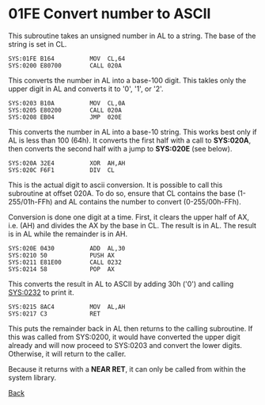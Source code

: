# 01FE Convert number to ASCII

This subroutine takes an unsigned number in AL to a string. The base of the string is set in CL.

```
SYS:01FE B164          MOV	CL,64
SYS:0200 E80700        CALL	020A
```

This converts the number in AL into a base-100 digit. This takles only the upper digit in AL and converts it to '0', '1', or '2'.

```
SYS:0203 B10A          MOV	CL,0A
SYS:0205 E80200        CALL	020A
SYS:0208 EB04          JMP	020E
```

This converts the number in AL into a base-10 string. This works best only if AL is less than 100 (64h). It converts the first half with a call to **SYS:020A**, then converts the second half with a jump to **SYS:020E** (see below).

```
SYS:020A 32E4          XOR	AH,AH
SYS:020C F6F1          DIV	CL
```

This is the actual digit to ascii conversion. It is possible to call this subroutine at offset 020A. To do so, ensure that CL contains the base (1-255/01h-FFh) and AL contains the number to convert (0-255/00h-FFh).

Conversion is done one digit at a time. First, it clears the upper half of AX, i.e. (AH) and divides the AX by the base in CL. The result is in AL. The result is in AL while the remainder is in AH.

```
SYS:020E 0430          ADD	AL,30
SYS:0210 50            PUSH	AX
SYS:0211 E81E00        CALL	0232
SYS:0214 58            POP	AX
```

This converts the result in AL to ASCII by adding 30h ('0') and calling [SYS:0232](0218-PRINT-DIGITS.md) to print it.

```
SYS:0215 8AC4          MOV	AL,AH
SYS:0217 C3            RET
```

This puts the remainder back in AL then returns to the calling subroutine. If this was called from SYS:0200, it would have converted the upper digit already and will now proceed to SYS:0203 and convert the lower digits. Otherwise, it will return to the caller. 

Because it returns with a **NEAR RET**, it can only be called from within the system library.

[Back](README.md)